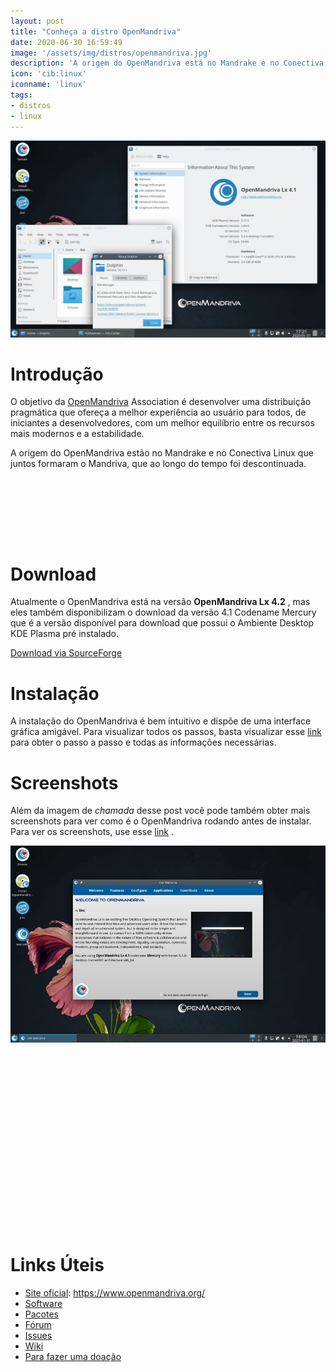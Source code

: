 ```yaml
---
layout: post
title: "Conheça a distro OpenMandriva"
date: 2020-06-30 16:59:49
image: '/assets/img/distros/openmandriva.jpg'
description: 'A origem do OpenMandriva está no Mandrake e no Conectiva.'
icon: 'cib:linux'
iconname: 'linux'
tags:
- distros
- linux
---
```


![Conheça a distro OpenMandriva](/assets/img/distros/openmandriva.jpg)

# Introdução

O objetivo da [OpenMandriva](https://www.openmandriva.org/) Association é desenvolver uma distribuição pragmática que ofereça a melhor experiência ao usuário para todos, de iniciantes a desenvolvedores, com um melhor equilíbrio entre os recursos mais modernos e a estabilidade.

A origem do OpenMandriva estão no Mandrake e no Conectiva Linux que juntos formaram o Mandriva, que ao longo do tempo foi descontinuada.

<!-- MINI ANÚNCIO -->
<script async src="//pagead2.googlesyndication.com/pagead/js/adsbygoogle.js"></script>
<!-- Games Root -->
<ins class="adsbygoogle"
style="display:inline-block;width:730px;height:95px"
data-ad-client="ca-pub-2838251107855362"
data-ad-slot="5351066970"></ins>
<script>
(adsbygoogle = window.adsbygoogle || []).push({});
</script>

# Download
Atualmente o OpenMandriva está na versão **OpenMandriva Lx 4.2** , mas eles também disponibilizam o download da versão 4.1 Codename Mercury que é a versão disponível para download que possui o Ambiente Desktop KDE Plasma pré instalado.

<a href="https://sourceforge.net/projects/openmandriva/postdownload" class="btn btn-success">Download via SourceForge</a>


# Instalação
A instalação do OpenMandriva é bem intuitivo e dispõe de uma interface gráfica amigável. Para visualizar todos os passos, basta visualizar esse [link](https://wiki.openmandriva.org/en/doc/guides/howto-install-steam) para obter o passo a passo e todas as informações necessárias.

# Screenshots
Além da imagem de *chamada* desse post você pode também obter mais screenshots para ver como é o OpenMandriva rodando antes de instalar. Para ver os screenshots, use esse [link](https://gallery.openmandriva.org/index.php?/category/33) .

![alt](/assets/img/distros/openmandriva-2.jpg)

<!-- QUADRADO -->
<script async src="//pagead2.googlesyndication.com/pagead/js/adsbygoogle.js"></script>
<ins class="adsbygoogle"
style="display:inline-block;width:336px;height:280px"
data-ad-client="ca-pub-2838251107855362"
data-ad-slot="5351066970"></ins>
<script>
(adsbygoogle = window.adsbygoogle || []).push({});
</script>

# Links Úteis
+ [Site oficial](https://openmandriva.org/): <https://www.openmandriva.org/>
+ [Software](https://github.com/OpenMandrivaSoftware)
+ [Pacotes](https://github.com/OpenMandrivaAssociation)
+ [Fórum](https://forum.openmandriva.org/)
+ [Issues](https://issues.openmandriva.org/)
+ [Wiki](https://wiki.openmandriva.org/en/home)
+ [Para fazer uma doação](https://www.openmandriva.org/donate)
